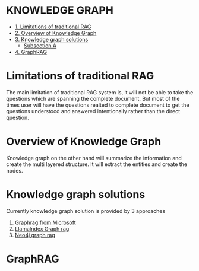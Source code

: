 # KNOWLEDGE GRAPH 
- [1. Limitations of traditional RAG](#Limitations-of-traditional-RAG)
- [2. Overview of Knowledge Graph](#Overview-of-Knowledge-Graph)
- [3. Knowledge graph solutions](#Knowledge-graph-solutions)
    - [Subsection A](#subsection-a)
- [4. GraphRAG](#GraphRAG)

# Limitations of traditional RAG
The main limitation of traditional RAG system is, it will not be able to take the questions which are spanning the complete document. But most of the  times user will have the questions realted to complete document to get the questions understood and answered intentionally rather than the direct question.

# Overview of Knowledge Graph
Knowledge graph on the other hand will summarize the information and create the multi layered structure. It will extract the entities and create the nodes. 

# Knowledge graph solutions 
Currently knowledge graph solution is provided by 3 approaches 
1. [Graphrag from Microsoft](https://www.microsoft.com/en-us/research/project/graphrag/)
2. [LlamaIndex Graph rag](https://docs.llamaindex.ai/en/stable/examples/query_engine/knowledge_graph_rag_query_engine/)
3. [Neo4j graph rag](https://neo4j.com/developer-blog/graphrag-llm-knowledge-graph-builder/)

# GraphRAG
